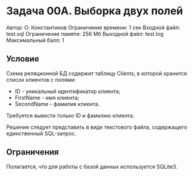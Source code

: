 # Задача 00A. Выборка двух полей

Автор: О. Константинов Ограничение времени: 1 сек
Входной файл: test.sql Ограничение памяти: 256 Мб
Выходной файл: test.log
Максимальный балл: 1

## Условие

Схема реляционной БД содержит таблицу Clients, в которой хранится список клиентов с полями:

- ID - уникальный идентификатор клиента;
- FirstName - имя клиента;
- SecondName - фамилия клиента.

Требуется вывести только ID и фамилию клиента.

Решение следует представить в виде текстового файла, содержащего единственный SQL-запрос.

## Ограничения

Полагается, что для работы с базой данных используется SQLite3.
